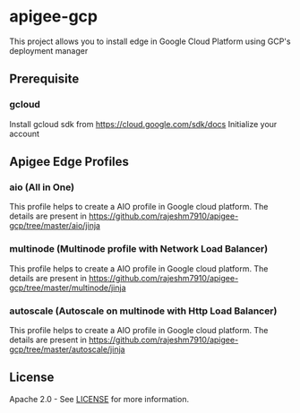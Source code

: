 # apigee-gcp
This project allows you to install edge in Google Cloud Platform using GCP's deployment manager

## Prerequisite

### gcloud 
Install gcloud sdk from https://cloud.google.com/sdk/docs
Initialize your account

## Apigee Edge Profiles
### aio (All in One)
This profile helps to create a AIO profile in Google cloud platform. The details are present in 
https://github.com/rajeshm7910/apigee-gcp/tree/master/aio/jinja

### multinode (Multinode profile with Network Load Balancer)
This profile helps to create a AIO profile in Google cloud platform. The details are present in https://github.com/rajeshm7910/apigee-gcp/tree/master/multinode/jinja


### autoscale (Autoscale on multinode with Http Load Balancer)
This profile helps to create a AIO profile in Google cloud platform. The details are present in 
https://github.com/rajeshm7910/apigee-gcp/tree/master/autoscale/jinja

## License

Apache 2.0 - See [LICENSE](LICENSE) for more information.
